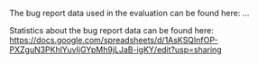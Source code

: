 The bug report data used in the evaluation can be found here: ...

Statistics about the bug report data can be found here:
https://docs.google.com/spreadsheets/d/1AsKSQInfOP-PXZguN3PKhlYuvIjGYpMh9jLJaB-igKY/edit?usp=sharing
